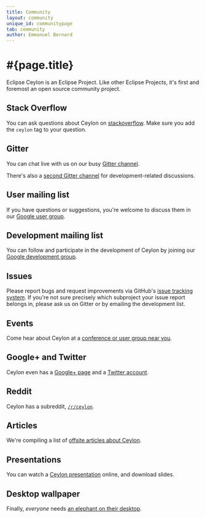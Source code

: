 ```yaml
---
title: Community
layout: community
unique_id: communitypage
tab: community
author: Emmanuel Bernard
---
```

# #{page.title}

Eclipse Ceylon is an Eclipse Project. Like other Eclipse Projects, it's first and foremost an
open source community project.

## Stack Overflow

You can ask questions about Ceylon on [stackoverflow](http://stackoverflow.com/questions/ask).
Make sure you add the `ceylon` tag to your question.

## Gitter

You can chat live with us on our busy [Gitter channel](https://gitter.im/ceylon/user).

There's also a [second Gitter channel](https://gitter.im/ceylon/dev) for 
development-related discussions.

## User mailing list
If you have questions or suggestions, you're welcome to discuss them in 
our [Google user group](http://groups.google.com/group/ceylon-users).

## Development mailing list

You can follow and participate in the development of Ceylon by joining 
our [Google development group](http://groups.google.com/group/ceylon-dev).

<!--
## IRC

You can get in touch with our community directly through our IRC channel
on [FreeNode](https://webchat.freenode.net?randomnick=0&channels=%23ceylonlang&prompt=1&uio=d4)
called [#ceylonlang](http://www.wsirc.com/?username=&server=irc.freenode.net%3A6667&channel=%23ceylonlang)
(if you don't have an IRC client installed you can try either of the two previous links).
-->

## Issues

Please report bugs and request improvements via GitHub's
[issue tracking system](https://github.com/eclipse/ceylon). If you're not sure
precisely which subproject your issue report belongs in, please ask us
on Gitter or by emailing the development list.

## Events

Come hear about Ceylon at a [conference or user group near you](events).

## Google+ and Twitter

Ceylon even has a [Google+ page](https://ceylon-lang.org/+) and a
[Twitter account](http://twitter.com/ceylonlang).

## Reddit

Ceylon has a subreddit, [`/r/ceylon`](http://www.reddit.com/r/ceylon).

## Articles

We're compiling a list of [offsite articles about Ceylon](articles).

## Presentations

You can watch a [Ceylon presentation](presentations) online, and
download slides.

## Desktop wallpaper

Finally, *everyone* needs [an elephant on their desktop](https://www.jboss.org/coolstuff/desktopwallpapers/ceylon.html).
